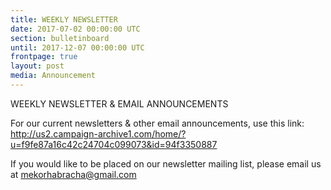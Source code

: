 ```yaml
---
title: WEEKLY NEWSLETTER
date: 2017-07-02 00:00:00 UTC
section: bulletinboard
until: 2017-12-07 00:00:00 UTC
frontpage: true
layout: post
media: Announcement
---
```


WEEKLY NEWSLETTER & EMAIL ANNOUNCEMENTS

For our current newsletters & other email announcements, use this link: http://us2.campaign-archive1.com/home/?u=f9fe87a16c42c24704c099073&id=94f3350887 

If you would like to be placed on our newsletter mailing list, please email us at mekorhabracha@gmail.com
